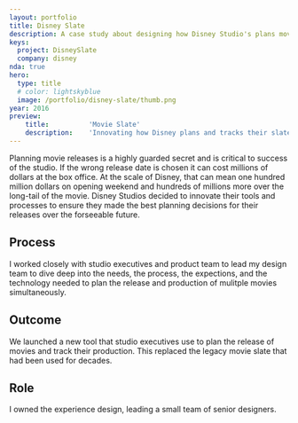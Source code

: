 ```yaml
---
layout: portfolio
title: Disney Slate
description: A case study about designing how Disney Studio's plans movie releases.
keys:
  project: DisneySlate
  company: disney
nda: true
hero:
  type: title
  # color: lightskyblue
  image: /portfolio/disney-slate/thumb.png
year: 2016
preview:
    title:          'Movie Slate'
    description:    'Innovating how Disney plans and tracks their slate of upcoming movies.'
---
```


Planning movie releases is a highly guarded secret and is critical to success of the studio. If the wrong release date is chosen it can cost millions of dollars at the box office. At the scale of Disney, that can mean one hundred million dollars on opening weekend and hundreds of millions more over the long-tail of the movie. Disney Studios decided to innovate their tools and processes to ensure they made the best planning decisions for their releases over the forseeable future.

## Process
I worked closely with studio executives and product team to lead my design team to dive deep into the needs, the process, the expections, and the technology needed to plan the release and production of mulitple movies simultaneously.

## Outcome
We launched a new tool that studio executives use to plan the release of movies and track their production. This replaced the legacy movie slate that had been used for decades.

## Role
I owned the experience design, leading a small team of senior designers.